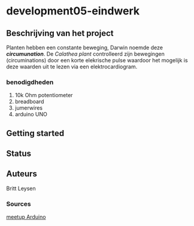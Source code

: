 # development05-eindwerk

## Beschrijving van het project

Planten hebben een constante beweging, Darwin noemde deze ***circumunation***. De *Calathea plant* controlleerd zijn bewegingen (circuminations) door een korte elekrische pulse waardoor het mogelijk is deze waarden uit te lezen via een elektrocardiogram. 

### benodigdheden
1. 10k Ohm potentiometer
2. breadboard
3. jumerwires
4. arduino UNO


## Getting started

## Status

## Auteurs
Britt Leysen

### Sources
[meetup Arduino](https://github.com/andreluiz1987/MeetupArduino)
